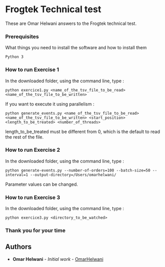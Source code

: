 # Frogtek Technical test

These are Omar Helwani answers to the Frogtek technical test.

### Prerequisites

What things you need to install the software and how to install them

```
Python 3
```

### How to run Exercise 1

In the downloaded folder, using the command line, type :

```
python exercice1.py <name_of_the_tsv_file_to_be_read> <name_of_the_tsv_file_to_be_written>
```

If you want to execute it using parallelism : 

```
python generate_events.py <name_of_the_tsv_file_to_be_read> <name_of_the_tsv_file_to_be_written> <start_position> <length_to_be_treated> <number_of_threads>
```
length_to_be_treated must be different from 0, which is the default to read the rest of the file.

### How to run Exercise 2

In the downloaded folder, using the command line, type :
```
python generate-events.py --number-of-orders=100 --batch-size=50 --interval=1 --output-directory=/Users/omarhelwani/
```
Parameter values can be changed.

### How to run Exercise 3

In the downloaded folder, using the command line, type :

```
python exercice3.py <directory_to_be_watched>
```
### Thank you for your time

## Authors

* **Omar Helwani** - *Initial work* - [OmarHelwani](https://github.com/PurpleBooth)
